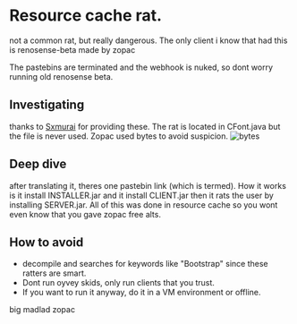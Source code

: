 # Resource cache rat.
not a common rat, but really dangerous. The only client i know that had this is renosense-beta made by zopac

The pastebins are terminated and the webhook is nuked, so dont worry running old renosense beta.

## Investigating 
thanks to [Sxmurai](https://github.com/Sxmurai/renosense-RATs) for providing these. The rat is located in CFont.java but the file is never used.
Zopac used bytes to avoid suspicion.
![bytes](https://cdn.upload.systems/uploads/stsyvbx7.png)

## Deep dive
after translating it, theres one pastebin link (which is termed).
How it works is it install INSTALLER.jar and it install CLIENT.jar then it rats the user by installing SERVER.jar.
All of this was done in resource cache so you wont even know that you gave zopac free alts.

## How to avoid
- decompile and searches for keywords like "Bootstrap" since these ratters are smart.
- Dont run oyvey skids, only run clients that you trust.
- If you want to run it anyway, do it in a VM environment or offline.

big madlad zopac
